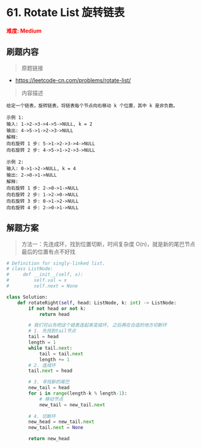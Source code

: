 # 61. Rotate List 旋转链表

**<font color=red>难度: Medium</font>**

## 刷题内容

> 原题链接

* https://leetcode-cn.com/problems/rotate-list/

> 内容描述

```
给定一个链表，旋转链表，将链表每个节点向右移动 k 个位置，其中 k 是非负数。

示例 1:
输入: 1->2->3->4->5->NULL, k = 2
输出: 4->5->1->2->3->NULL
解释:
向右旋转 1 步: 5->1->2->3->4->NULL
向右旋转 2 步: 4->5->1->2->3->NULL

示例 2:
输入: 0->1->2->NULL, k = 4
输出: 2->0->1->NULL
解释:
向右旋转 1 步: 2->0->1->NULL
向右旋转 2 步: 1->2->0->NULL
向右旋转 3 步: 0->1->2->NULL
向右旋转 4 步: 2->0->1->NULL
```

## 解题方案

> 方法一：先连成环，找到位置切断，时间复杂度 O(n)，就是新的尾巴节点最后的位置有点不好找

```python
# Definition for singly-linked list.
# class ListNode:
#     def __init__(self, x):
#         self.val = x
#         self.next = None

class Solution:
    def rotateRight(self, head: ListNode, k: int) -> ListNode:
        if not head or not k:
            return head

        # 我们可以先吧这个链表连起来变成环, 之后再在合适的地方切断环
        # 1. 先找到tail节点
        tail = head
        length = 1
        while tail.next:
            tail = tail.next
            length += 1
        # 2. 连成环
        tail.next = head

        # 3. 寻找新的尾巴
        new_tail = head
        for i in range(length-k % length-1):
            # 移动节点
            new_tail = new_tail.next
        
        # 4. 切断环
        new_head = new_tail.next
        new_tail.next = None

        return new_head
```
